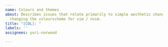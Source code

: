 ```yaml
---
name: Colours and themes
about: Describes issues that relate primarily to simple aesthetic changes, such as
  changing the colourscheme for vim / nvim.
title: "[COL]: "
labels: ''
assignees: yuri-norwood

---
```



